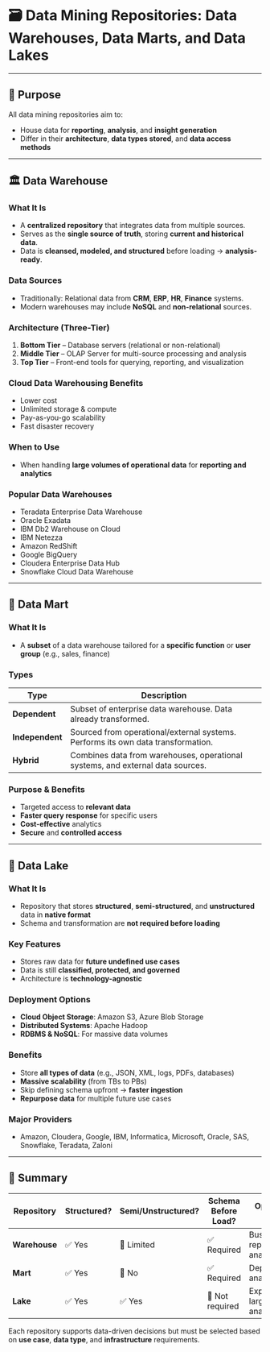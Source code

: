 # 🗃️ Data Mining Repositories: Data Warehouses, Data Marts, and Data Lakes

---

## 📌 Purpose

All data mining repositories aim to:
- House data for **reporting**, **analysis**, and **insight generation**
- Differ in their **architecture**, **data types stored**, and **data access methods**

---

## 🏛️ Data Warehouse

### What It Is
- A **centralized repository** that integrates data from multiple sources.
- Serves as the **single source of truth**, storing **current and historical data**.
- Data is **cleansed, modeled, and structured** before loading → **analysis-ready**.

### Data Sources
- Traditionally: Relational data from **CRM**, **ERP**, **HR**, **Finance** systems.
- Modern warehouses may include **NoSQL** and **non-relational** sources.

### Architecture (Three-Tier)
1. **Bottom Tier** – Database servers (relational or non-relational)
2. **Middle Tier** – OLAP Server for multi-source processing and analysis
3. **Top Tier** – Front-end tools for querying, reporting, and visualization

### Cloud Data Warehousing Benefits
- Lower cost
- Unlimited storage & compute
- Pay-as-you-go scalability
- Fast disaster recovery

### When to Use
- When handling **large volumes of operational data** for **reporting and analytics**

### Popular Data Warehouses
- Teradata Enterprise Data Warehouse
- Oracle Exadata
- IBM Db2 Warehouse on Cloud
- IBM Netezza
- Amazon RedShift
- Google BigQuery
- Cloudera Enterprise Data Hub
- Snowflake Cloud Data Warehouse

---

## 🧮 Data Mart

### What It Is
- A **subset** of a data warehouse tailored for a **specific function** or **user group** (e.g., sales, finance)
  
### Types
| Type          | Description |
|---------------|-------------|
| **Dependent** | Subset of enterprise data warehouse. Data already transformed. |
| **Independent** | Sourced from operational/external systems. Performs its own data transformation. |
| **Hybrid** | Combines data from warehouses, operational systems, and external data sources. |

### Purpose & Benefits
- Targeted access to **relevant data**
- **Faster query response** for specific users
- **Cost-effective** analytics
- **Secure** and **controlled access**

---

## 🌊 Data Lake

### What It Is
- Repository that stores **structured**, **semi-structured**, and **unstructured** data in **native format**
- Schema and transformation are **not required before loading**

### Key Features
- Stores raw data for **future undefined use cases**
- Data is still **classified, protected, and governed**
- Architecture is **technology-agnostic**

### Deployment Options
- **Cloud Object Storage**: Amazon S3, Azure Blob Storage
- **Distributed Systems**: Apache Hadoop
- **RDBMS & NoSQL**: For massive data volumes

### Benefits
- Store **all types of data** (e.g., JSON, XML, logs, PDFs, databases)
- **Massive scalability** (from TBs to PBs)
- Skip defining schema upfront → **faster ingestion**
- **Repurpose data** for multiple future use cases

### Major Providers
- Amazon, Cloudera, Google, IBM, Informatica, Microsoft, Oracle, SAS, Snowflake, Teradata, Zaloni

---

## 🧠 Summary

| Repository    | Structured? | Semi/Unstructured? | Schema Before Load? | Optimized For |
|---------------|-------------|--------------------|----------------------|----------------|
| **Warehouse** | ✅ Yes       | 🚫 Limited          | ✅ Required           | Business reporting & analytics |
| **Mart**      | ✅ Yes       | 🚫 No               | ✅ Required           | Departmental analysis |
| **Lake**      | ✅ Yes       | ✅ Yes              | 🚫 Not required       | Exploratory & large-scale analytics |

Each repository supports data-driven decisions but must be selected based on **use case**, **data type**, and **infrastructure** requirements.
